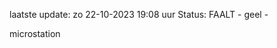 laatste update: 
zo 22-10-2023 19:08   uur 
Status: FAALT - geel - 
<div class="service Y">microstation</div>